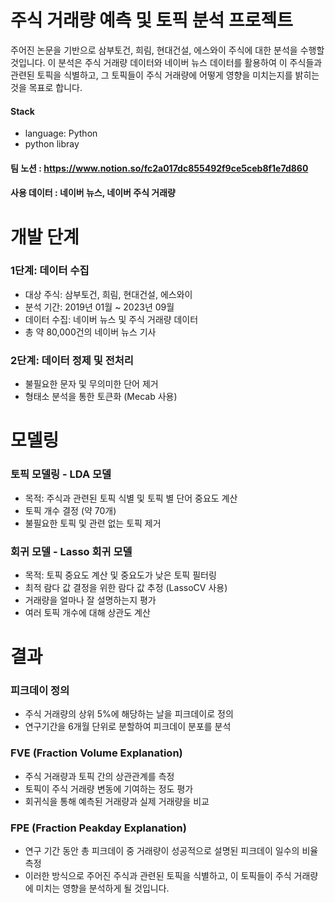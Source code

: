 # **주식 거래량 예측 및 토픽 분석 프로젝트**
주어진 논문을 기반으로 삼부토건, 희림, 현대건설, 에스와이 주식에 대한 분석을 수행할 것입니다. 이 분석은 주식 거래량 데이터와 네이버 뉴스 데이터를 활용하여 이 주식들과 관련된 토픽을 식별하고, 그 토픽들이 주식 거래량에 어떻게 영향을 미치는지를 밝히는 것을 목표로 합니다.

#### Stack
- language: Python
- python libray
#### 팀 노션 : https://www.notion.so/fc2a017dc855492f9ce5ceb8f1e7d860
#### **사용 데이터** : 네이버 뉴스, 네이버 주식 거래량

# 개발 단계
### 1단계: 데이터 수집
- 대상 주식: 삼부토건, 희림, 현대건설, 에스와이
- 분석 기간: 2019년 01월 ~ 2023년 09월
- 데이터 수집: 네이버 뉴스 및 주식 거래량 데이터
- 총 약 80,000건의 네이버 뉴스 기사
### 2단계: 데이터 정제 및 전처리
- 불필요한 문자 및 무의미한 단어 제거
- 형태소 분석을 통한 토큰화 (Mecab 사용)

# 모델링
### 토픽 모델링 - LDA 모델
- 목적: 주식과 관련된 토픽 식별 및 토픽 별 단어 중요도 계산
- 토픽 개수 결정 (약 70개)
- 불필요한 토픽 및 관련 없는 토픽 제거
### 회귀 모델 - Lasso 회귀 모델
- 목적: 토픽 중요도 계산 및 중요도가 낮은 토픽 필터링
- 최적 람다 값 결정을 위한 람다 값 추정 (LassoCV 사용)
- 거래량을 얼마나 잘 설명하는지 평가
- 여러 토픽 개수에 대해 상관도 계산

# 결과
### 피크데이 정의
- 주식 거래량의 상위 5%에 해당하는 날을 피크데이로 정의
- 연구기간을 6개월 단위로 분할하여 피크데이 분포를 분석
### FVE (Fraction Volume Explanation)
- 주식 거래량과 토픽 간의 상관관계를 측정
- 토픽이 주식 거래량 변동에 기여하는 정도 평가
- 회귀식을 통해 예측된 거래량과 실제 거래량을 비교
### FPE (Fraction Peakday Explanation)
- 연구 기간 동안 총 피크데이 중 거래량이 성공적으로 설명된 피크데이 일수의 비율 측정
- 이러한 방식으로 주어진 주식과 관련된 토픽을 식별하고, 이 토픽들이 주식 거래량에 미치는 영향을 분석하게 될 것입니다.
